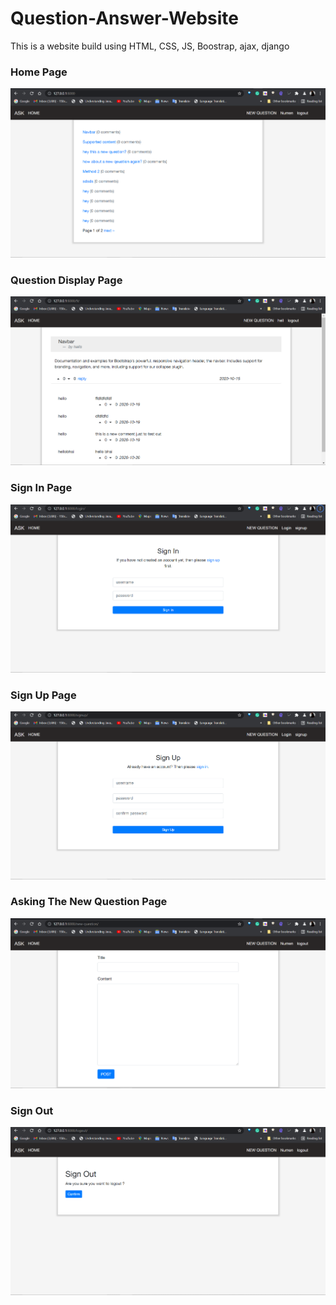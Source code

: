 # Question-Answer-Website

This is a website build using HTML, CSS, JS, Boostrap, ajax, django 

<h3>Home Page</h3>

![Home Page](https://github.com/iabhishek15/WebsiteImage/blob/main/HomePage.png)
  
<h3>Question Display Page</h3>

![Question Page](https://github.com/iabhishek15/WebsiteImage/blob/main/AskPage.png)

<h3>Sign In Page</h3>

![Sign Page](https://github.com/iabhishek15/WebsiteImage/blob/main/SignIn.png)

<h3>Sign Up Page</h3>

![Sign Up Page](https://github.com/iabhishek15/WebsiteImage/blob/main/SignUp.png)

<h3>Asking The New Question Page</h3>

![Asking Page](https://github.com/iabhishek15/WebsiteImage/blob/main/AskingQuestion.png)

<h3>Sign Out</h3>

![sign out Page](https://github.com/iabhishek15/WebsiteImage/blob/main/SingOut.png)

